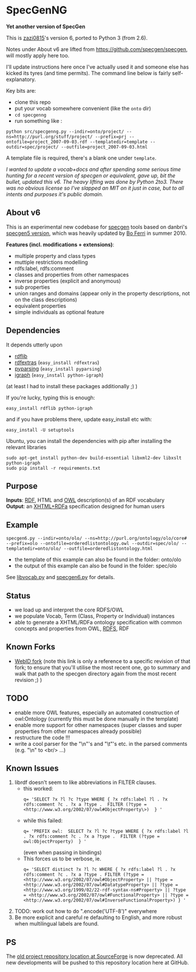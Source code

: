 # SpecGenNG

**Yet another version of SpecGen**

This is [zazi0815](https://smiy.wordpress.com/2010/07/13/my-specgen-version-6/)'s version 6, ported to Python 3 (from 2.6).

Notes under About v6 are lifted from https://github.com/specgen/specgen, will mostly apply here too.

I'll update instructions here once I've actually used it and someone else has kicked its tyres (and time permits). The command line below is fairly self-explanatory.

Key bits are:

- clone this repo
- put your vocab somewhere convenient (like the `onto` dir)
- `cd specgenng`
- run something like :

```
python src/specgenng.py --indir=onto/project/ --ns=http://purl.org/stuff/project/ --prefix=prj --ontofile=project_2007-09-03.rdf --templatedir=template --outdir=spec/project/ --outfile=project_2007-09-03.html
```

A template file is required, there's a blank one under `template`.

_I wanted to update a vocab+docs and after spending some serious time hunting for a recent version of specgen or equivalent, gave up, bit the bullet, updated this v6. The heavy lifting was done by Python 2to3. There was no obvious license so I've slapped an MIT on it just in case, but to all intents and purposes it's public domain._

## About v6

This is an experimental new codebase for [specgen](http://forge.morfeo-project.org/wiki_en/index.php/SpecGen) tools based on danbri's [specgen5 version](http://svn.foaf-project.org/foaftown/specgen/),
which was heavily updated by [Bo Ferri](http://github.com/zazi/) in summer 2010.

<b>Features (incl. modifications + extensions)</b>:

- multiple property and class types
- muttiple restrictions modelling
- rdfs:label, rdfs:comment
- classes and properties from other namespaces
- inverse properties (explicit and anonymous)
- sub properties
- union ranges and domains (appear only in the property descriptions, not on the class descriptions)
- equivalent properties
- simple individuals as optional feature

## Dependencies

It depends utterly upon

- [rdflib](http://rdflib.net/)
- [rdfextras](http://code.google.com/p/rdfextras/) (`easy_install rdfextras`)
- [pyparsing](http://pyparsing.wikispaces.com/) (`easy_install pyparsing`)
- [igraph](http://igraph.org/python/) (`easy_install python-igraph`)

(at least I had to install these packages additionally ;) )

If you're lucky, typing this is enough:

    easy_install rdflib python-igraph

and if you have problems there, update easy_install etc with:

    easy_install -U setuptools

Ubuntu, you can install the dependencies with pip after installing the relevant libraries

```
sudo apt-get install python-dev build-essential libxml2-dev libxslt python-igraph
sudo pip install -r requirements.txt
```

## Purpose

<b>Inputs</b>: [RDF](http://www.w3.org/TR/rdf-primer/), HTML and [OWL](http://www.w3.org/TR/owl-semantics/) description(s) of an RDF vocabulary<br/>
<b>Output</b>: an [XHTML+RDFa](http://www.w3.org/TR/rdfa-syntax/) specification designed for human users

## Example

    specgen6.py --indir=onto/olo/ --ns=http://purl.org/ontology/olo/core#  --prefix=olo --ontofile=orderedlistontology.owl --outdir=spec/olo/ --templatedir=onto/olo/ --outfile=orderedlistontology.html

- the template of this example can also be found in the folder: onto/olo
- the output of this example can also be found in the folder: spec/olo

See [libvocab.py](https://github.com/specgen/specgen/blob/master/libvocab.py) and [specgen6.py](https://github.com/specgen/specgen/blob/master/specgen6.py) for details.

## Status

- we load up and interpret the core RDFS/OWL
- we populate Vocab, Term (Class, Property or Individual) instances
- able to generate a XHTML/RDFa ontology specification with common concepts and properties from OWL, [RDFS](http://www.w3.org/TR/rdf-schema/), RDF

## Known Forks

- [WebID fork](http://dvcs.w3.org/hg/WebID/file/029f115c08a5/ontologies/specgen) (note this link is only a reference to a specific revision of that fork; to ensure that you'll utilise the most recent one, go to summary and walk that path to the specgen directory again from the most recent revision ;) )

## TODO

- enable more OWL features, especially an automated construction of owl:Ontology (currently this must be done manually in the template)
- enable more support for other namespaces (super classes and super properties from other namespaces already possible)
- restructure the code !!!
- write a cool parser for the "\n"'s and "\t"'s etc. in the parsed comments (e.g. "\n" to \<br\/\> ...)

## Known Issues

<ol>
	<li>librdf doesn't seem to like abbreviations in FILTER clauses.

<ul>
	<li>this worked:
<pre><code>q= 'SELECT ?x ?l ?c ?type WHERE { ?x rdfs:label ?l . ?x rdfs:comment ?c . ?x a ?type .  FILTER (?type = &lt;http://www.w3.org/2002/07/owl#ObjectProperty\&gt;)  } '</code></pre></li>
<li>while this failed:
<pre><code>q= 'PREFIX owl: <http://www.w3.org/2002/07/owl#> SELECT ?x ?l ?c ?type WHERE { ?x rdfs:label ?l . ?x rdfs:comment ?c . ?x a ?type .  FILTER (?type = owl:ObjectProperty)  } '</pre></code>
(even when passing in bindings)</li>
<li>This forces us to be verbose, ie.
<pre><code>q= 'SELECT distinct ?x ?l ?c WHERE { ?x rdfs:label ?l . ?x rdfs:comment ?c . ?x a ?type . FILTER (?type = &lt;http://www.w3.org/2002/07/owl#ObjectProperty&gt; || ?type = &lt;http://www.w3.org/2002/07/owl#DatatypeProperty&gt; || ?type = &lt;http://www.w3.org/1999/02/22-rdf-syntax-ns#Property&gt; || ?type = &lt;http://www.w3.org/2002/07/owl#FunctionalProperty&gt; || ?type = &lt;http://www.w3.org/2002/07/owl#InverseFunctionalProperty&gt;) } '</pre></code></li>
</ul></li>	
<li>TODO: work out how to do ".encode('UTF-8')" everywhere</li>
<li>Be more explicit and careful re defaulting to English, and more robust when multilingual labels are found.</li></ol>

## PS

The [old project repository location at SourceForge](http://smiy.svn.sourceforge.net/viewvc/smiy/specgen/) is now deprecated. All new developments will be pushed to this repository location here at GitHub.
